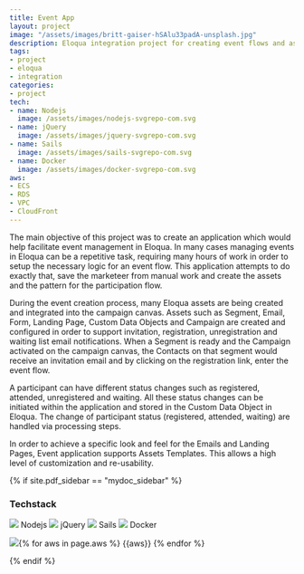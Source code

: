 ```yaml
---
title: Event App
layout: project
image: "/assets/images/britt-gaiser-hSAlu33padA-unsplash.jpg"
description: Eloqua integration project for creating event flows and assets 
tags:
- project
- eloqua
- integration
categories:
- project
tech: 
- name: Nodejs
  image: /assets/images/nodejs-svgrepo-com.svg
- name: jQuery 
  image: /assets/images/jquery-svgrepo-com.svg
- name: Sails
  image: /assets/images/sails-svgrepo-com.svg
- name: Docker
  image: /assets/images/docker-svgrepo-com.svg
aws: 
- ECS
- RDS
- VPC
- CloudFront
---
```


The main objective of this project was to create an application which would help facilitate event management in Eloqua. In many cases managing events in Eloqua can be a repetitive task,
requiring many hours of work in order to setup the necessary logic for an event flow. This application attempts to do exactly that, save the marketeer from manual work and create the assets and the pattern for the participation flow.

During the event creation process, many Eloqua assets are being created and integrated into the campaign canvas. Assets such as Segment, Email, Form, Landing Page, Custom Data Objects and Campaign are created and configured in order to support invitation, registration, unregistration and waiting list email notifications. When a Segment is ready and the Campaign activated on the campaign canvas, the Contacts on that segment would receive an invitation email and by clicking on the registration link, enter the event flow.

A participant can have different status changes such as registered, attended, unregistered and waiting. All these status changes can be initiated within the application and stored in 
the Custom Data Object in Eloqua. The change of participant status (registered, attended, waiting) are handled via processing steps.

In order to achieve a specific look and feel for the Emails and Landing Pages, Event application supports Assets Templates. This allows a high level of customization
and re-usability. 

{% if site.pdf_sidebar == "mydoc_sidebar" %}
### Techstack
<span class="label label-default">
    <img class="tech-badge" src="/mydoc-pdf{{site.data.vars.nodejs-image}}"> Nodejs
</span>
<span class="label label-info">
    <img class="tech-badge" src="/mydoc-pdf{{site.data.vars.jquery-image}}"> jQuery
</span>
<span class="label label-info">
    <img class="tech-badge" src="/mydoc-pdf{{site.data.vars.sails-image}}"> Sails
</span>
<span class="label label-primary">
    <img class="tech-badge" src="/mydoc-pdf{{site.data.vars.docker-image}}"> Docker
</span>

<img class="tech-badge" src="/mydoc-pdf{{site.data.vars.aws-image}}">{% for aws in page.aws %}
<span class="label label-warning"> {{aws}} </span>{% endfor %}

{% endif %}
